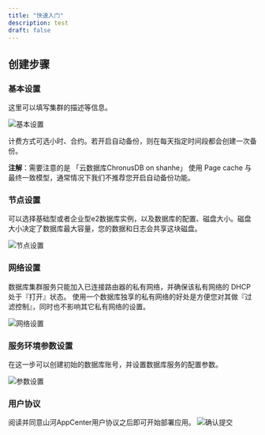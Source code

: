 ```yaml
---
title: "快速入门"
description: test
draft: false
---
```


## 创建步骤

### 基本设置

这里可以填写集群的描述等信息。

![基本设置](../../_images/base_step_1.png)

计费方式可选小时、合约。若开启自动备份，则在每天指定时间段都会创建一次备份。

**注解**：需要注意的是 「云数据库ChronusDB on shanhe」 使用 Page cache 与最终一致模型，通常情况下我们不推荐您开启自动备份功能。

### 节点设置

可以选择基础型或者企业型e2数据库实例，以及数据库的配置、磁盘大小。磁盘大小决定了数据库最大容量，您的数据和日志会共享这块磁盘。

![节点设置](../../_images/base_step_2.png)

### 网络设置

数据库集群服务只能加入已连接路由器的私有网络，并确保该私有网络的 DHCP 处于『打开』状态。 使用一个数据库独享的私有网络的好处是方便您对其做『过滤控制』，同时也不影响其它私有网络的设置。

![网络设置](../../_images/base_step_3.png)

### 服务环境参数设置

在这一步可以创建初始的数据库账号，并设置数据库服务的配置参数。

![参数设置](../../_images/base_step_4.png)

### 用户协议

阅读并同意山河AppCenter用户协议之后即可开始部署应用。
![确认提交](../../_images/base_step_5.png)